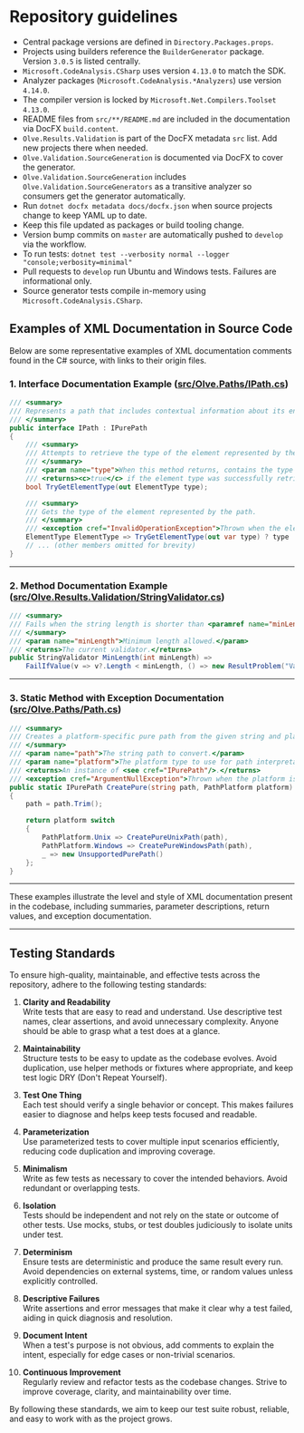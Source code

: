 # Repository guidelines

- Central package versions are defined in `Directory.Packages.props`.
- Projects using builders reference the `BuilderGenerator` package. Version `3.0.5` is listed centrally.
- `Microsoft.CodeAnalysis.CSharp` uses version `4.13.0` to match the SDK.
- Analyzer packages (`Microsoft.CodeAnalysis.*Analyzers`) use version `4.14.0`.
- The compiler version is locked by `Microsoft.Net.Compilers.Toolset` `4.13.0`.
- README files from `src/**/README.md` are included in the documentation via DocFX `build.content`.
- `Olve.Results.Validation` is part of the DocFX metadata `src` list. Add new projects there when needed.
- `Olve.Validation.SourceGeneration` is documented via DocFX to cover the generator.
- `Olve.Validation.SourceGeneration` includes `Olve.Validation.SourceGenerators` as a transitive analyzer so consumers get the generator automatically.
- Run `dotnet docfx metadata docs/docfx.json` when source projects change to keep YAML up to date.
- Keep this file updated as packages or build tooling change.
- Version bump commits on `master` are automatically pushed to `develop` via the workflow.
- To run tests: `dotnet test --verbosity normal --logger "console;verbosity=minimal"`
- Pull requests to `develop` run Ubuntu and Windows tests. Failures are informational only.
- Source generator tests compile in-memory using `Microsoft.CodeAnalysis.CSharp`.

## Examples of XML Documentation in Source Code

Below are some representative examples of XML documentation comments found in the C# source, with links to their origin files.

### 1. Interface Documentation Example ([src/Olve.Paths/IPath.cs](src/Olve.Paths/IPath.cs))

```csharp
/// <summary>
/// Represents a path that includes contextual information about its environment, such as its element type and resolved state.
/// </summary>
public interface IPath : IPurePath
{
    /// <summary>
    /// Attempts to retrieve the type of the element represented by the path.
    /// </summary>
    /// <param name="type">When this method returns, contains the type of the element if available; otherwise, <c>ElementType.None</c>.</param>
    /// <returns><c>true</c> if the element type was successfully retrieved; otherwise, <c>false</c>.</returns>
    bool TryGetElementType(out ElementType type);

    /// <summary>
    /// Gets the type of the element represented by the path.
    /// </summary>
    /// <exception cref="InvalidOperationException">Thrown when the element type cannot be determined.</exception>
    ElementType ElementType => TryGetElementType(out var type) ? type : throw new InvalidOperationException("Element does not have a type");
    // ... (other members omitted for brevity)
}
```

---

### 2. Method Documentation Example ([src/Olve.Results.Validation/StringValidator.cs](src/Olve.Results.Validation/StringValidator.cs))

```csharp
/// <summary>
/// Fails when the string length is shorter than <paramref name="minLength"/>.
/// </summary>
/// <param name="minLength">Minimum length allowed.</param>
/// <returns>The current validator.</returns>
public StringValidator MinLength(int minLength) =>
    FailIfValue(v => v?.Length < minLength, () => new ResultProblem("Value must be at least '{0}' characters", minLength));
```

---

### 3. Static Method with Exception Documentation ([src/Olve.Paths/Path.cs](src/Olve.Paths/Path.cs))

```csharp
/// <summary>
/// Creates a platform-specific pure path from the given string and platform.
/// </summary>
/// <param name="path">The string path to convert.</param>
/// <param name="platform">The platform type to use for path interpretation.</param>
/// <returns>An instance of <see cref="IPurePath"/>.</returns>
/// <exception cref="ArgumentNullException">Thrown when the platform is <see cref="PathPlatform.None"/>.</exception>
public static IPurePath CreatePure(string path, PathPlatform platform)
{
    path = path.Trim();

    return platform switch
    {
        PathPlatform.Unix => CreatePureUnixPath(path),
        PathPlatform.Windows => CreatePureWindowsPath(path),
        _ => new UnsupportedPurePath()
    };
}
```

---

These examples illustrate the level and style of XML documentation present in the codebase, including summaries, parameter descriptions, return values, and exception documentation.

---

## Testing Standards

To ensure high-quality, maintainable, and effective tests across the repository, adhere to the following testing standards:

1. **Clarity and Readability**  
   Write tests that are easy to read and understand. Use descriptive test names, clear assertions, and avoid unnecessary complexity. Anyone should be able to grasp what a test does at a glance.

2. **Maintainability**  
   Structure tests to be easy to update as the codebase evolves. Avoid duplication, use helper methods or fixtures where appropriate, and keep test logic DRY (Don't Repeat Yourself).

3. **Test One Thing**  
   Each test should verify a single behavior or concept. This makes failures easier to diagnose and helps keep tests focused and readable.

4. **Parameterization**  
   Use parameterized tests to cover multiple input scenarios efficiently, reducing code duplication and improving coverage.

5. **Minimalism**  
   Write as few tests as necessary to cover the intended behaviors. Avoid redundant or overlapping tests.

6. **Isolation**  
   Tests should be independent and not rely on the state or outcome of other tests. Use mocks, stubs, or test doubles judiciously to isolate units under test.

7. **Determinism**  
   Ensure tests are deterministic and produce the same result every run. Avoid dependencies on external systems, time, or random values unless explicitly controlled.

8. **Descriptive Failures**  
   Write assertions and error messages that make it clear why a test failed, aiding in quick diagnosis and resolution.

9. **Document Intent**  
   When a test's purpose is not obvious, add comments to explain the intent, especially for edge cases or non-trivial scenarios.

10. **Continuous Improvement**  
    Regularly review and refactor tests as the codebase changes. Strive to improve coverage, clarity, and maintainability over time.

By following these standards, we aim to keep our test suite robust, reliable, and easy to work with as the project grows.
